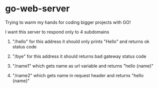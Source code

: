 # go-web-server
Trying to warm my hands for coding bigger projects with GO!

I want this server to respond only to 4 subdomains

1. "/hello" for this address it should only prints "Hello" and returns ok status code

2. "/bye" for this address it should returns bad gateway status code

3. "/name1" which gets name as url variable and returns "hello {name}"

4. "/name2" which gets name in request header and returns "hello {name}"